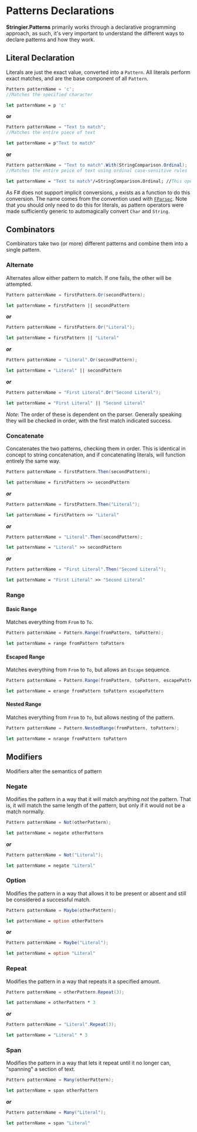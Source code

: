 ﻿# Patterns Declarations

**Stringier.Patterns** primarily works through a declarative programming approach, as such, it's very important to understand the different ways to declare patterns and how they work.

## Literal Declaration

Literals are just the exact value, converted into a `Pattern`. All literals perform exact matches, and are the base component of all `Pattern`.

~~~~csharp
Pattern patternName = 'c';
//Matches the specified character
~~~~
~~~~fsharp
let patternName = p 'c'
~~~~
**or**
~~~~csharp
Pattern patternName = "Text to match";
//Matches the entire piece of text
~~~~
~~~~fsharp
let patternName = p"Text to match"
~~~~
**or**
~~~~csharp
Pattern patternName = "Text to match".With(StringComparison.Ordinal);
//Matches the entire peice of text using ordinal case-sensitive rules
~~~~
~~~~fsharp
let patternName = "Text to match"/=StringComparison.Ordinal; //This operator is weird looking. It was chosen just because of its precedence and nothing more
~~~~

As F# does not support implicit conversions, `p` exists as a function to do this conversion. The name comes from the convention used with [`FParsec`](http://www.quanttec.com/fparsec/). Note that you should only need to do this for literals, as pattern operators were made sufficiently generic to automagically convert `Char` and `String`.

## Combinators

Combinators take two (or more) different patterns and combine them into a single pattern.

### Alternate

Alternates allow either pattern to match. If one fails, the other will be attempted.

~~~~csharp
Pattern patternName = firstPattern.Or(secondPattern);
~~~~
~~~~fsharp
let patternName = firstPattern || secondPattern
~~~~
***or***
~~~~csharp
Pattern patternName = firstPattern.Or("Literal");
~~~~
~~~~fsharp
let patternName = firstPattern || "Literal"
~~~~
***or***
~~~~csharp
Pattern patternName = "Literal".Or(secondPattern);
~~~~
~~~~fsharp
let patternName = "Literal" || secondPattern
~~~~
***or***
~~~~csharp
Pattern patternName = "First Literal".Or("Second Literal");
~~~~
~~~~fsharp
let patternName = "First Literal" || "Second Literal"
~~~~

*Note*: The order of these is dependent on the parser. Generally speaking they will be checked in order, with the first match indicated success.

### Concatenate

Concatenates the two patterns, checking them in order. This is identical in concept to string concatenation, and if concatenating literals, will function entirely the same way.

~~~~csharp
Pattern patternName = firstPattern.Then(secondPattern);
~~~~
~~~~fsharp
let patternName = firstPattern >> secondPattern
~~~~
***or***
~~~~csharp
Pattern patternName = firstPattern.Then("Literal");
~~~~
~~~~fsharp
let patternName = firstPattern >> "Literal"
~~~~
***or***
~~~~csharp
Pattern patternName = "Literal".Then(secondPattern);
~~~~
~~~~fsharp
let patternName = "Literal" >> secondPattern
~~~~
***or***
~~~~csharp
Pattern patternName = "First Literal".Then("Second Literal");
~~~~
~~~~fsharp
let patternName = "First Literal" >> "Second Literal"
~~~~

### Range

#### Basic Range

Matches everything from `From` to `To`.

~~~~csharp
Pattern patternName = Pattern.Range(fromPattern, toPattern);
~~~~
~~~~fsharp
let patternName = range fromPattern toPattern
~~~~

#### Escaped Range

Matches everything from `From` to `To`, but allows an `Escape` sequence.

~~~~csharp
Pattern patternName = Pattern.Range(fromPattern, toPattern, escapePattern);
~~~~
~~~~fsharp
let patternName = erange fromPattern toPattern escapePattern
~~~~

#### Nested Range

Matches everything from `From` to `To`, but allows nesting of the pattern.

~~~~csharp
Pattern patternName = Pattern.NestedRange(fromPattern, toPattern);
~~~~
~~~~fsharp
let patternName = nrange fromPattern toPattern
~~~~

## Modifiers

Modifiers alter the semantics of pattern

### Negate

Modifies the pattern in a way that it will match anything _not_ the pattern. That is, it will match the same length of the pattern, but only if it would not be a match normally.

~~~~csharp
Pattern patternName = Not(otherPattern);
~~~~
~~~~fsharp
let patternName = negate otherPattern
~~~~
***or***
~~~~csharp
Pattern patternName = Not("Literal");
~~~~
~~~~fsharp
let patternName = negate "Literal"
~~~~

### Option

Modifies the pattern in a way that allows it to be present or absent and still be considered a successful match.

~~~~csharp
Pattern patternName = Maybe(otherPattern);
~~~~
~~~~fsharp
let patternName = option otherPattern
~~~~
***or***
~~~~csharp
Pattern patternName = Maybe("Literal");
~~~~
~~~~fsharp
let patternName = option "Literal"
~~~~

### Repeat

Modifies the pattern in a way that repeats it a specified amount.

~~~~csharp
Pattern patternName = otherPattern.Repeat(3);
~~~~
~~~~fsharp
let patternName = otherPattern * 3
~~~~
***or***
~~~~csharp
Pattern patternName = "Literal".Repeat(3);
~~~~
~~~~fsharp
let patternName = "Literal" * 3
~~~~

### Span

Modifies the pattern in a way that lets it repeat until it no longer can, "spanning" a section of text.

~~~~csharp
Pattern patternName = Many(otherPattern);
~~~~
~~~~fsharp
let patternName = span otherPattern
~~~~
***or***
~~~~csharp
Pattern patternName = Many("Literal");
~~~~
~~~~fsharp
let patternName = span "Literal"
~~~~